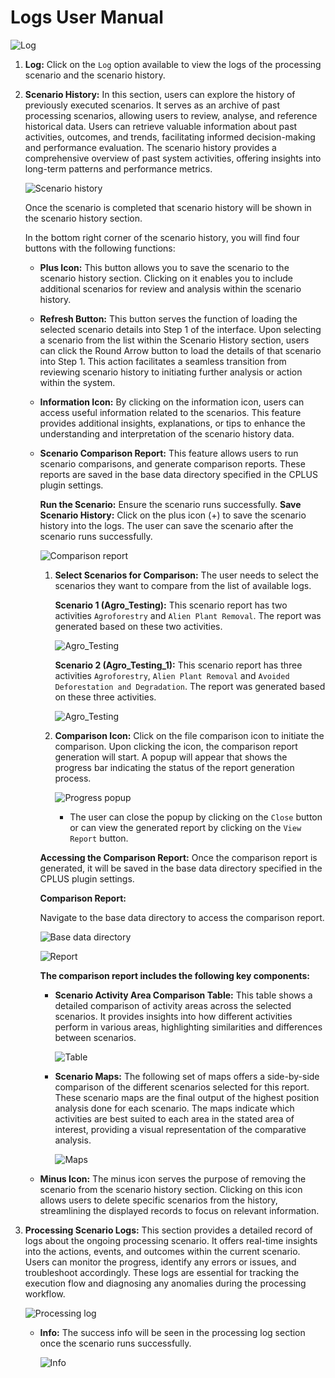 # Logs User Manual

![Log](./img/logs-1.png)

1. **Log:** Click on the `Log` option available to view the logs of the processing scenario and the scenario history.

2. **Scenario History:** In this section, users can explore the history of previously executed scenarios. It serves as an archive of past processing scenarios, allowing users to review, analyse, and reference historical data. Users can retrieve valuable information about past activities, outcomes, and trends, facilitating informed decision-making and performance evaluation. The scenario history provides a comprehensive overview of past system activities, offering insights into long-term patterns and performance metrics.

    ![Scenario history](./img/logs-2.png)

    Once the scenario is completed that scenario history will be shown in the scenario history section.

    In the bottom right corner of the scenario history, you will find four buttons with the following functions:

    - **Plus Icon:** This button allows you to save the scenario to the scenario history section. Clicking on it enables you to include additional scenarios for review and analysis within the scenario history.

    - **Refresh Button:** This button serves the function of loading the selected scenario details into Step 1 of the interface. Upon selecting a scenario from the list within the Scenario History section, users can click the Round Arrow button to load the details of that scenario into Step 1. This action facilitates a seamless transition from reviewing scenario history to initiating further analysis or action within the system.

    - **Information Icon:** By clicking on the information icon, users can access useful information related to the scenarios. This feature provides additional insights, explanations, or tips to enhance the understanding and interpretation of the scenario history data.

    - **Scenario Comparison Report:** This feature allows users to run scenario comparisons, and generate comparison reports. These reports are saved in the base data directory specified in the CPLUS plugin settings.

        **Run the Scenario:** Ensure the scenario runs successfully.
        **Save Scenario History:** Click on the plus icon (+) to save the scenario history into the logs. The user can save the scenario after the scenario runs successfully.

        ![Comparison report](./img/logs-5.png)

        1. **Select Scenarios for Comparison:** The user needs to select the scenarios they want to compare from the list of available logs.

            **Scenario 1 (Agro_Testing):** This scenario report has two activities `Agroforestry` and `Alien Plant Removal`. The report was generated based on these two activities.

            ![Agro_Testing](./img/logs-7.png)

            **Scenario 2 (Agro_Testing_1):** This scenario report has three activities `Agroforestry`, `Alien Plant Removal` and `Avoided Deforestation and Degradation`. The report was generated based on these three activities.

            ![Agro_Testing](./img/logs-8.png)

        2. **Comparison Icon:** Click on the file comparison icon to initiate the comparison. Upon clicking the icon, the comparison report generation will start. A popup will appear that shows the progress bar indicating the status of the report generation process.

            ![Progress popup](./img/logs-6.png)

            - The user can close the popup by clicking on the `Close` button or can view the generated report by clicking on the `View Report` button.

        **Accessing the Comparison Report:** Once the comparison report is generated, it will be saved in the base data directory specified in the CPLUS plugin settings.

        **Comparison Report:**

        Navigate to the base data directory to access the comparison report.

        ![Base data directory](./img/logs-9.png)

        ![Report](./img/logs-10.png)

        **The comparison report includes the following key components:**

        - **Scenario Activity Area Comparison Table:** This table shows a detailed comparison of activity areas across the selected scenarios. It provides insights into how different activities perform in various areas, highlighting similarities and differences between scenarios.

            ![Table](./img/logs-11.png)

        - **Scenario Maps:** The following set of maps offers a side-by-side comparison of the different scenarios selected for this report. These scenario maps are the final output of the highest position analysis done for each scenario. The maps indicate which activities are best suited to each area in the stated area of interest, providing a visual representation of the comparative analysis.

            ![Maps](./img/logs-12.png)

    - **Minus Icon:** The minus icon serves the purpose of removing the scenario from the scenario history section. Clicking on this icon allows users to delete specific scenarios from the history, streamlining the displayed records to focus on relevant information.

3. **Processing Scenario Logs:** This section provides a detailed record of logs about the ongoing processing scenario. It offers real-time insights into the actions, events, and outcomes within the current scenario. Users can monitor the progress, identify any errors or issues, and troubleshoot accordingly. These logs are essential for tracking the execution flow and diagnosing any anomalies during the processing workflow.

    ![Processing log](./img/logs-3.png)

    - **Info:** The success info will be seen in the processing log section once the scenario runs successfully.

        ![Info](./img/logs-4.png)
